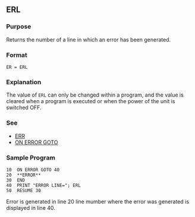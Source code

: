 ## ERL

### Purpose
Returns the number of a line in which an error has been generated.

### Format
```basic
ER = ERL
```

### Explanation
The value of `ERL` can only be changed within a program, and the value is cleared
when a program is executed or when the power of the unit is switched OFF.

### See
 - [ERR](ERR.md)
 - [ON ERROR GOTO](ON_ERROR_GOTO.md)

### Sample Program
```basic
10  ON ERROR GOTO 40
20  **ERROR**
30  END
40  PRINT "ERROR LINE="; ERL
50  RESUME 30
```

Error is generated in line 20 line mumber where the error was 
generated is displayed in line 40.
